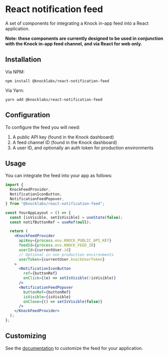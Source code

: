 # React notification feed

A set of components for integrating a Knock in-app feed into a React application.

**Note: these components are currently designed to be used in conjunction with the Knock in-app feed
channel, and via React for web only.**

## Installation

Via NPM:

```
npm install @knocklabs/react-notification-feed
```

Via Yarn:

```
yarn add @knocklabs/react-notification-feed
```

## Configuration

To configure the feed you will need:

1. A public API key (found in the Knock dashboard)
2. A feed channel ID (found in the Knock dashboard)
3. A user ID, and optionally an auth token for production environments

## Usage

You can integrate the feed into your app as follows:

```jsx
import {
  KnockFeedProvider,
  NotificationIconButton,
  NotificationFeedPopover,
} from "@knocklabs/react-notification-feed";

const YourAppLayout = () => {
  const [isVisible, setIsVisible] = useState(false);
  const notifButtonRef = useRef(null);

  return (
    <KnockFeedProvider
      apiKey={process.env.KNOCK_PUBLIC_API_KEY}
      feedId={process.env.KNOCK_FEED_ID}
      userId={currentUser.id}
      // Optional in non production environments
      userToken={currentUser.knockUserToken}
    >
      <NotificationIconButton
        ref={buttonRef}
        onClick={(e) => setIsVisible(!isVisible)}
      />
      <NotificationFeedPopover
        buttonRef={buttonRef}
        isVisible={isVisible}
        onClose={() => setIsVisible(false)}
      />
    </KnockFeedProvider>
  );
};
```

## Customizing

See the [documentation](https://docs.knock.app/notification-feeds/customizing-ui) to customize the feed for your application.
